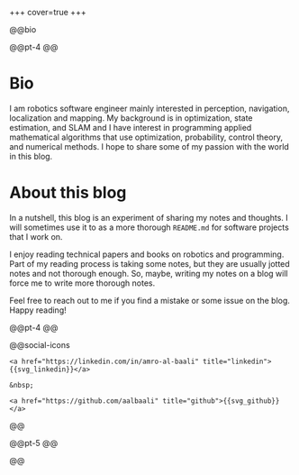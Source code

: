 +++
cover=true
+++

@@bio

@@pt-4 @@

# Bio

I am robotics software engineer mainly interested in perception, navigation, localization and mapping.
My background is in optimization, state estimation, and SLAM and I have interest in programming applied mathematical algorithms that use optimization, probability, control theory, and numerical methods.
I hope to share some of my passion with the world in this blog.

# About this blog
In a nutshell, this blog is an experiment of sharing my notes and thoughts.
I will sometimes use it to as a more thorough `README.md` for software projects that I work on.

I enjoy reading technical papers and books on robotics and programming.
Part of my reading process is taking some notes, but they are usually jotted notes and not thorough enough.
So, maybe, writing my notes on a blog will force me to write more thorough notes.

Feel free to reach out to me if you find a mistake or some issue on the blog.
Happy reading!


@@pt-4 @@

@@social-icons
~~~
<a href="https://linkedin.com/in/amro-al-baali" title="linkedin">{{svg_linkedin}}</a>

&nbsp;

<a href="https://github.com/aalbaali" title="github">{{svg_github}}</a>
~~~
@@

@@pt-5 @@

@@ <!-- end of bio div -->
